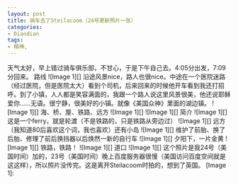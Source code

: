 ```yaml
---
layout: post
title: 骑车去了Steilacoom（24号更新照片一张）
categories:
- Diandian
tags:
- 精神, 
---
```

天气太好，早上错过骑车俱乐部，不甘心，于是下午自己去。4:05分出发，7:09分回来。 路线 !\[Image 1\]\[\] 沿途风景nice，路人也很nice。中途在一个医院迷路（经过医院，但是医院太大）看到个司机，后来回来的时候他开车看到我还打招呼。到了小镇，人人都是笑容满面的，我跟一个路人说这里风景很美，他还说耶稣爱你……无语。很宁静，很美好的小镇。就像《美国众神》里面的湖边镇。 !\[Image 1\]\[\] 海、桥、屋、铁路、远方 !\[Image 1\]\[\] !\[Image 1\]\[\] 简介 !\[Image 1\]\[\] 这是一个ferry，就是轮渡（不是铁路的，只是铁路从旁边过） !\[Image 1\]\[\] 远方（我知道80后喜欢这个词，我也喜欢）还有小岛 !\[Image 1\]\[\] 维护了前胎、换了后胎、修理了前后换挡器以后焕然一新的自行车 !\[Image 1\]\[\] 夕阳下，一片金黄 !\[Image 1\]\[\] 铁路，铁路！ !\[Image 1\]\[\] 道口 !\[Image 1\]\[\] 这个照片是我24号（美国时间）加的，23号（美国时间）晚上百度服务器很慢（美国访问百度空间就是这这样），所以照片没传完。这是离开Steilacoom时拍的，想到了英国。 \[Image 1\]: